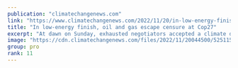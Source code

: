```yaml
---
publication: "climatechangenews.com"
link: "https://www.climatechangenews.com/2022/11/20/in-low-energy-finish-oil-and-gas-escape-censure-at-cop27/"
title: "In low-energy finish, oil and gas escape censure at Cop27"
excerpt: "At dawn on Sunday, exhausted negotiators accepted a climate deal in Sharm el-Sheikh that paves the way to a fund for climate victims but falls short on mitigation"
image: "https://cdn.climatechangenews.com/files/2022/11/20044500/52511583763_d9262117ef_c-e1668919539782.jpg"
group: pro
rank: 11
---
```

